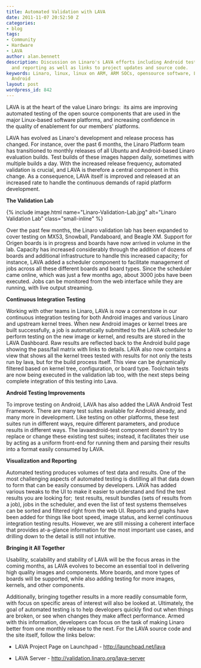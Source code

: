 ```yaml
---
title: Automated Validation with LAVA
date: 2011-11-07 20:52:50 Z
categories:
- blog
tags:
- Community
- Hardware
- LAVA
author: alan.bennett
description: Discussion on Linaro's LAVA efforts including Android testing, visualization
  and reporting as well as links to project updates and source code.
keywords: Linaro, linux, linux on ARM, ARM SOCs, opensource software, LAVA, Validation,
  Android
layout: post
wordpress_id: 842
---
```


LAVA is at the heart of the value Linaro brings:  its aims are improving automated testing of the open source components that are used in the major Linux-based software platforms, and increasing confidence in the quality of enablement for our members' platforms.

LAVA has evolved as Linaro's development and release process has changed. For instance, over the past 6 months, the Linaro Platform team has transitioned to monthly releases of all Ubuntu and Android-based Linaro evaluation builds. Test builds of these images happen daily, sometimes with multiple builds a day. With the increased release frequency, automated validation is crucial, and LAVA is therefore a central component in this change. As a consequence, LAVA itself is improved and released at an increased rate to handle the continuous demands of rapid platform development.

**The Validation Lab**

{% include image.html name="Linaro-Validation-Lab.jpg" alt="Linaro Validation Lab" class="small-inline" %}

Over the past few months, the Linaro validation lab has been expanded to cover testing on MX53, Snowball, Pandaboard, and Beagle XM. Support for Origen boards is in progress and boards have now arrived in volume in the lab. Capacity has increased considerably through the addition of dozens of boards and additional infrastructure to handle this increased capacity; for instance, LAVA added a scheduler component to facilitate management of jobs across all these different boards and board types. Since the scheduler came online, which was just a few months ago, about 3000 jobs have been executed. Jobs can be monitored from the web interface while they are running, with live output streaming.

**Continuous Integration Testing**

Working with other teams in Linaro, LAVA is now a cornerstone in our continuous integration testing for both Android images and various Linaro and upstream kernel trees. When new Android images or kernel trees are built successfully, a job is automatically submitted to the LAVA scheduler to perform testing on the new image or kernel, and results are stored in the LAVA Dashboard. Raw results are reflected back to the Android build page showing the pass/fail matrix with links to details. LAVA also now contains a view that shows all the kernel trees tested with results for not only the tests run by lava, but for the build process itself. This view can be dynamically filtered based on kernel tree, configuration, or board type. Toolchain tests are now being executed in the validation lab too, with the next steps being complete integration of this testing into Lava.

**Android Testing Improvements**

To improve testing on Android, LAVA has also added the LAVA Android Test Framework. There are many test suites available for Android already, and many more in development. Like testing on other platforms, these test suites run in different ways, require different parameters, and produce results in different ways. The lavaandroid-test component doesn’t try to replace or change these existing test suites; instead, it facilitates their use by acting as a uniform front-end for running them and parsing their results into a format easily consumed by LAVA.

**Visualization and Reporting**

Automated testing produces volumes of test data and results. One of the most challenging aspects of automated testing is distilling all that data down to form that can be easily consumed by developers. LAVA has added various tweaks to the UI to make it easier to understand and find the test results you are looking for;  test results, result bundles (sets of results from a job), jobs in the scheduler, and even the list of test systems themselves can be sorted and filtered right from the web UI. Reports and graphs have been added for things like boot speed, image status, and kernel continuous integration testing results. However, we are still missing a coherent interface that provides at-a-glance information for the most important use cases, and drilling down to the detail is still not intuitive.

**Bringing it All Together**

Usability, scalability and stability of LAVA will be the focus areas in the coming months, as LAVA evolves to become an essential tool in delivering high quality images and components. More boards, and more types of boards will be supported, while also adding testing for more images, kernels, and other components.

Additionally, bringing together results in a more readily consumable form, with focus on specific areas of interest will also be looked at. Ultimately, the goal of automated testing is to help developers quickly find out when things are broken, or see when changes they make affect performance. Armed with this information, developers can focus on the task of making Linaro better from one monthly release to the next. For the LAVA source code and the site itself, follow the links below:

* LAVA Project Page on Launchpad - http://launchpad.net/lava

* LAVA Server - http://validation.linaro.org/lava-server
